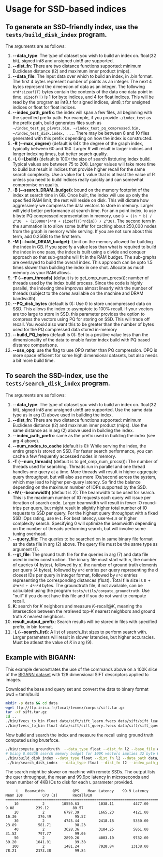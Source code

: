 **Usage for SSD-based indices**
===============================

To generate an SSD-friendly index, use the `tests/build_disk_index` program.
----------------------------------------------------------------------------

The arguments are as follows:

1. **--data_type**: The type of dataset you wish to build an index on. float(32 bit), signed int8 and unsigned uint8 are supported.
2. **--dist_fn**: There are two distance functions supported: minimum Euclidean distance (l2) and maximum inner product (mips).
3. **--data_file**: The input data over which to build an index, in .bin format. The first 4 bytes represent number of points as an integer. The next 4 bytes represent the dimension of data as an integer. The following `n*d*sizeof(T)` bytes contain the contents of the data one data point in time. `sizeof(T)` is 1 for byte indices, and 4 for float indices. This will be read by the program as int8_t for signed indices, uint8_t for unsigned indices or float for float indices.
4. **--index_path_prefix**: the index will span a few files, all beginning with the specified prefix path. For example, if you provide `~/index_test` as the prefix path, build  generates files such as `~/index_test_pq_pivots.bin, ~/index_test_pq_compressed.bin, ~/index_test_disk.index, ...`. There may be between 8 and 10 files generated with this prefix depending on how the index is constructed.
5. **-R (--max_degree)**  (default is 64): the degree of the graph index, typically between 60 and 150. Larger R will result in larger indices and longer indexing times, but better search quality.
6. **-L (--Lbuild)**  (default is 100): the size of search listduring index build. Typical values are between 75 to 200. Larger values will take more time to build but result in indices that provide higher recall for the same search complexity. Use a value for L value that is at least the value of R unless you need to build indices really quickly and can somewhat compromise on quality.
7. **-B (--search_DRAM_budget)**: bound on the memory footprint of the index at search time in GB. Once built, the index will use up only the specified RAM limit, the rest will reside on disk. This will dictate how aggressively we compress the data vectors to store in memory. Larger will yield better performance at search time. For an n point index, to use b byte PQ compressed representation in memory, use `B = ((n * b) / 2^30  + (250000*(4*R + sizeof(T)*ndim)) / 2^30)`. The second term in the summation is to allow some buffer for caching about 250,000 nodes from the graph in memory while serving.  If you are not sure about this term, add 0.25GB to the first term.
8. **-M (--build_DRAM_budget)**: Limit on the memory allowed for building the index in GB. If you specify a value less than what is required to build the index in one pass, the index is  built using a divide and conquer approach so that  sub-graphs will fit in the RAM budget. The sub-graphs are overlayed to build the overall index. This approach can be upto 1.5 times slower than building the index in one shot. Allocate as much memory as your RAM allows.
9. **-T (--num_threads)** (default is to get_omp_num_procs()): number of threads used by the index build process. Since the code is highly parallel, the  indexing time improves almost linearly with the number of threads (subject to the cores available on the machine and DRAM bandwidth).
10. **--PQ_disk_bytes**  (default is 0): Use 0 to store uncompressed data on SSD. This allows the index to asymptote to 100% recall. If your vectors are too large to store in SSD, this parameter provides the option to compress the vectors using PQ for storing on SSD. This will trade off recall. You would also want this to be greater than the number of bytes used for the PQ compressed data stored in-memory
11. **--build_PQ_bytes** (default is 0): Set to a positive value less than the dimensionality of the data to enable faster index build with PQ based distance comparisons.
12. **--use_opq**: use the flag to use OPQ rather than PQ compression. OPQ is more space efficient for some high dimensional datasets, but also needs a bit more build time.

To search the SSD-index, use the `tests/search_disk_index` program.
-------------------------------------------------------------------

The arguments are as follows:

1. **--data_type**: The type of dataset you wish to build an index on. float(32 bit), signed int8 and unsigned uint8 are supported. Use the same data type as in arg (1) above used in building the index.
2.  **--dist_fn**: There are two distance functions supported: minimum Euclidean distance (l2) and maximum inner product (mips). Use the same distance as in arg (2) above used in building the index.
3. **--index_path_prefix**: same as the prefix used in building the index (see arg 4 above).
4. **--num_nodes_to_cache** (default is 0): While serving the index, the entire graph is stored on SSD. For faster search performance, you can cache a few frequently accessed nodes in memory.
5. **-T (--num_threads)** (default is to get_omp_num_procs()): The number of threads used for searching. Threads run in parallel and one thread handles one query at a time. More threads will result in higher aggregate query throughput, but will also use more IOs/second across the system, which may lead to higher per-query latency. So find the balance depending on the maximum number of IOPs supported by the SSD.
6. **-W (--beamwidth)** (default is 2): The beamwidth to be used for search. This is the maximum number of IO requests each query will issue per iteration of search code. Larger beamwidth will result in fewer IO round-trips per query, but might result in slightly higher total number of IO requests to SSD per query. For the highest query throughput with a fixed SSD IOps rating, use `W=1`. For best latency, use `W=4,8` or higher complexity search. Specifying 0 will optimize the beamwidth depending on the number of threads performing search, but will involve some tuning overhead.
7. **--query_file**: The queries to be searched on in same binary file format as the data file in arg (2) above. The query file must be the same type as argument (1).
8. **--gt_file**: The ground truth file for the queries in arg (7) and data file used in index construction.  The binary file must start with *n*, the number of queries (4 bytes), followed by *d*, the number of ground truth elements per query (4 bytes), followed by `n*d` entries per query representing the d closest IDs per query in integer format,  followed by `n*d` entries representing the corresponding distances (float). Total file size is `8 + 4*n*d + 4*n*d` bytes. The groundtruth file, if not available, can be calculated using the program `tests/utils/compute_groundtruth`. Use "null" if you do not have this file and if you do not want to compute recall.
9. **K**: search for *K* neighbors and measure *K*-recall@*K*, meaning the intersection between the retrieved top-*K* nearest neighbors and ground truth *K* nearest neighbors.
10. **result_output_prefix**: Search results will be stored in files with specified prefix, in bin format.
11. **-L (--search_list)**: A list of search_list sizes to perform search with. Larger parameters will result in slower latencies, but higher accuracies. Must be atleast the value of *K* in arg (9).


Example with BIGANN:
--------------------

This example demonstrates the use of the commands above on a 100K slice of the [BIGANN dataset](http://corpus-texmex.irisa.fr/) with 128 dimensional SIFT descriptors applied to images.

Download the base and query set and convert the data to binary format
pwd = tann/build
```bash
mkdir -p data && cd data
wget ftp://ftp.irisa.fr/local/texmex/corpus/sift.tar.gz
tar -xf sift.tar.gz
cd ..
./bin/fvecs_to_bin float data/sift/sift_learn.fvecs data/sift/sift_learn.fbin
./bin/fvecs_to_bin float data/sift/sift_query.fvecs data/sift/sift_query.fbin
```

Now build and search the index and measure the recall using ground truth computed using brutefoce.
```bash
./bin/compute_groundtruth  --data_type float --dist_fn l2 --base_file data/sift/sift_learn.fbin --query_file  data/sift/sift_query.fbin --gt_file data/sift/sift_query_learn_gt100 --K 100
# Using 0.003GB search memory budget for 100K vectors implies 32 byte PQ compression
./bin/build_disk_index --data_type float --dist_fn l2 --data_path data/sift/sift_learn.fbin --index_path_prefix data/sift/disk_index_sift_learn_R32_L50_A1.2 -R 32 -L50 -B 0.003 -M 1
 ./bin/search_disk_index  --data_type float --dist_fn l2 --index_path_prefix data/sift/disk_index_sift_learn_R32_L50_A1.2 --query_file data/sift/sift_query.fbin  --gt_file data/sift/sift_query_learn_gt100 -K 10 -L 10 20 30 40 50 100 --result_path data/sift/res --num_nodes_to_cache 10000
 ```

The search might be slower on machine with remote SSDs. The output lists the quer throughput, the mean and 99.9pc latency in microseconds and mean number of 4KB IOs to disk for each `L` parameter provided.

```
     L   Beamwidth             QPS    Mean Latency    99.9 Latency        Mean IOs         CPU (s)       Recall@10
======================================================================================================================
    10           2        10550.63         1038.11         4477.00            9.08          239.12           80.57
    20           2         6797.39         1665.23         4121.00           16.36          376.49           95.52
    30           2         4745.44         2418.18         5350.00           23.89          581.71           98.23
    40           2         3628.36         3184.25         5861.00           31.52          797.77           99.05
    50           2         2899.26         4003.10         9782.00           39.20         1041.01           99.38
   100           2         1481.24         7928.84        13138.00           78.21         2173.38           99.84
```